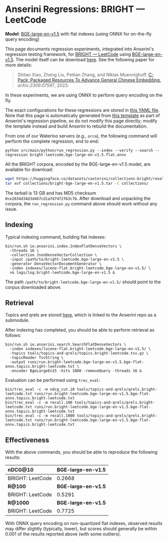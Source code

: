 # Anserini Regressions: BRIGHT &mdash; LeetCode

**Model**: [BGE-large-en-v1.5](https://huggingface.co/BAAI/bge-large-en-v1.5) with flat indexes (using ONNX for on-the-fly query encoding)

This page documents regression experiments, integrated into Anserini's regression testing framework, for [BRIGHT &mdash; LeetCode](https://brightbenchmark.github.io/) using [BGE-large-en-v1.5](https://huggingface.co/BAAI/bge-large-en-v1.5).
The model itself can be download [here](https://huggingface.co/BAAI/bge-large-en-v1.5).
See the following paper for more details:

> Shitao Xiao, Zheng Liu, Peitian Zhang, and Niklas Muennighoff. [C-Pack: Packaged Resources To Advance General Chinese Embedding.](https://arxiv.org/abs/2309.07597) _arXiv:2309.07597_, 2023.

In these experiments, we are using ONNX to perform query encoding on the fly.

The exact configurations for these regressions are stored in [this YAML file](../../src/main/resources/regression/bright-leetcode.bge-large-en-v1.5.flat.onnx.yaml).
Note that this page is automatically generated from [this template](../../src/main/resources/docgen/templates/bright-leetcode.bge-large-en-v1.5.flat.onnx.template) as part of Anserini's regression pipeline, so do not modify this page directly; modify the template instead and build Anserini to rebuild the documentation.

From one of our Waterloo servers (e.g., `orca`), the following command will perform the complete regression, end to end:

```
python src/main/python/run_regression.py --index --verify --search --regression bright-leetcode.bge-large-en-v1.5.flat.onnx
```

All the BRIGHT corpora, encoded by the BGE-large-en-v1.5 model, are available for download:

```bash
wget https://huggingface.co/datasets/castorini/collections-bright/resolve/main/bright-bge-large-en-v1.5.tar -P collections/
tar xvf collections/bright-bge-large-en-v1.5.tar -C collections/
```

The tarball is 13 GB and has MD5 checksum `0ce2634d34d3d467cd1afd74f2f63c7b`.
After download and unpacking the corpora, the `run_regression.py` command above should work without any issue.

## Indexing

Typical indexing command, building flat indexes:

```
bin/run.sh io.anserini.index.IndexFlatDenseVectors \
  -threads 16 \
  -collection JsonDenseVectorCollection \
  -input /path/to/bright-leetcode.bge-large-en-v1.5 \
  -generator DenseVectorDocumentGenerator \
  -index indexes/lucene-flat.bright-leetcode.bge-large-en-v1.5/ \
  >& logs/log.bright-leetcode.bge-large-en-v1.5 &
```

The path `/path/to/bright-leetcode.bge-large-en-v1.5/` should point to the corpus downloaded above.

## Retrieval

Topics and qrels are stored [here](https://github.com/castorini/anserini-tools/tree/master/topics-and-qrels), which is linked to the Anserini repo as a submodule.

After indexing has completed, you should be able to perform retrieval as follows:

```
bin/run.sh io.anserini.search.SearchFlatDenseVectors \
  -index indexes/lucene-flat.bright-leetcode.bge-large-en-v1.5/ \
  -topics tools/topics-and-qrels/topics.bright-leetcode.tsv.gz \
  -topicReader TsvString \
  -output runs/run.bright-leetcode.bge-large-en-v1.5.bge-flat-onnx.topics.bright-leetcode.txt \
  -encoder BgeLargeEn15 -hits 1000 -removeQuery -threads 16 &
```

Evaluation can be performed using `trec_eval`:

```
bin/trec_eval -c -m ndcg_cut.10 tools/topics-and-qrels/qrels.bright-leetcode.txt runs/run.bright-leetcode.bge-large-en-v1.5.bge-flat-onnx.topics.bright-leetcode.txt
bin/trec_eval -c -m recall.100 tools/topics-and-qrels/qrels.bright-leetcode.txt runs/run.bright-leetcode.bge-large-en-v1.5.bge-flat-onnx.topics.bright-leetcode.txt
bin/trec_eval -c -m recall.1000 tools/topics-and-qrels/qrels.bright-leetcode.txt runs/run.bright-leetcode.bge-large-en-v1.5.bge-flat-onnx.topics.bright-leetcode.txt
```

## Effectiveness

With the above commands, you should be able to reproduce the following results:

| **nDCG@10**                                                                                                  | **BGE-large-en-v1.5**|
|:-------------------------------------------------------------------------------------------------------------|----------------------|
| BRIGHT: LeetCode                                                                                             | 0.2668               |
| **R@100**                                                                                                    | **BGE-large-en-v1.5**|
| BRIGHT: LeetCode                                                                                             | 0.5291               |
| **R@1000**                                                                                                   | **BGE-large-en-v1.5**|
| BRIGHT: LeetCode                                                                                             | 0.7725               |

With ONNX query encoding on non-quantized flat indexes, observed results may differ slightly (typically, lower), but scores should generally be within 0.001 of the results reported above (with some outliers).
